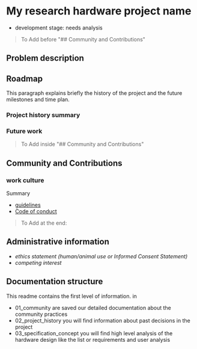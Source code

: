 # My research hardware project name

-   development stage: needs analysis 


> To Add before "## Community and Contributions"

## Problem description

## Roadmap
This paragraph explains briefly the history of the project and the future milestones and time plan.

### Project history summary

### Future work

> To Add inside "## Community and Contributions"

## Community and Contributions

### work culture 

Summary

-   [guidelines](01_community/guidelines.md)
-   [Code of conduct](01_community/coc.md)

> To Add at the end:

## Administrative information

-   *ethics statement (human/animal use or Informed Consent Statement)*
-   *competing interest*

## Documentation structure

This readme contains the first level of information.
in 
- 01_community are saved our detailed documentation about the community practices
- 02_project_history you will find information about past decisions in the project
- 03_specification_concept you will find high level analysis of the hardware design like the list or requirements and user analysis


